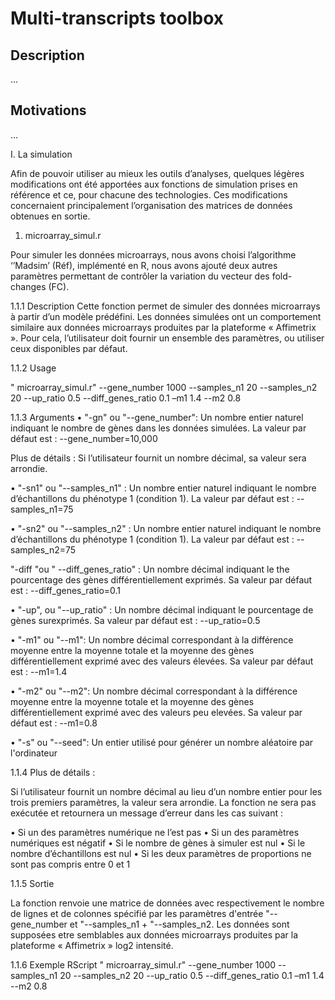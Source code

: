 # Multi-transcripts toolbox

## Description
...

## Motivations
...


I.	La simulation 

Afin de pouvoir utiliser au mieux les outils d’analyses, quelques légères modifications ont été apportées aux fonctions de simulation prises en référence et ce, pour chacune des technologies. Ces modifications concernaient principalement l’organisation des matrices de données obtenues en sortie.

1.	microarray_simul.r

Pour simuler les données microarrays, nous avons choisi l’algorithme ‘’Madsim’  (Réf), implémenté en R, nous avons ajouté deux autres paramètres permettant de contrôler la variation du vecteur des fold-changes (FC).

1.1.1	Description
Cette fonction permet de simuler des données microarrays à partir d’un modèle prédéfini. Les données simulées ont un comportement similaire aux données microarrays produites par la plateforme « Affimetrix ».
Pour cela, l’utilisateur doit fournir un ensemble des paramètres, ou utiliser ceux disponibles par défaut.

1.1.2	Usage

" microarray_simul.r" --gene_number 1000 --samples_n1 20 --samples_n2 20 --up_ratio 0.5 --diff_genes_ratio 0.1 –m1 1.4 --m2 0.8

1.1.3	Arguments
•	"-gn" ou  "--gene_number": Un nombre entier naturel indiquant  le nombre de gènes dans les données simulées. La valeur par défaut est : --gene_number=10,000

Plus de détails : Si l’utilisateur fournit un nombre décimal, sa valeur sera arrondie.


•	"-sn1" ou  "--samples_n1" : Un nombre entier naturel indiquant le nombre d’échantillons  du phénotype 1 (condition 1). La valeur par défaut est : --samples_n1=75



•	"-sn2" ou  "--samples_n2" : Un nombre entier naturel indiquant le nombre d’échantillons  du phénotype 1 (condition 1). La valeur par défaut est : --samples_n2=75

"-diff "ou  " --diff_genes_ratio" : Un nombre décimal indiquant le the pourcentage des gènes différentiellement exprimés. Sa valeur par défaut est : --diff_genes_ratio=0.1

•	"-up", ou "--up_ratio" : Un nombre décimal indiquant le pourcentage de gènes surexprimés. Sa valeur par défaut est : --up_ratio=0.5

•	"-m1" ou "--m1": Un nombre décimal  correspondant à la différence moyenne entre la moyenne totale et la moyenne  des gènes différentiellement exprimé avec  des valeurs élevées. Sa valeur par défaut est : --m1=1.4

•	"-m2" ou  "--m2": Un nombre décimal  correspondant à la différence moyenne entre la moyenne totale et la moyenne  des gènes différentiellement exprimé avec  des valeurs peu elevées. Sa valeur par défaut est : --m1=0.8

•	"-s" ou "--seed": Un entier utilisé pour générer un nombre aléatoire par l'ordinateur



1.1.4	Plus de détails :

Si l’utilisateur fournit un nombre décimal au lieu d’un nombre  entier  pour les trois premiers paramètres, la valeur sera arrondie. 
La fonction ne sera pas exécutée et retournera un message d’erreur dans les cas suivant :

•	Si un des paramètres numérique ne l’est pas
•	Si un des paramètres numériques est négatif 
•	Si le nombre de gènes à simuler est nul
•	Si le nombre d’échantillons est nul 
•	Si les deux paramètres de proportions ne sont pas compris entre 0 et 1


1.1.5	Sortie 

La fonction renvoie une matrice de données avec respectivement  le nombre de lignes et de colonnes spécifié par les paramètres d'entrée "--gene_number et "--samples_n1 + "--samples_n2. 
Les données sont supposées  etre semblables aux données microarrays produites par la plateforme « Affimetrix » log2 intensité.

1.1.6	Exemple 
RScript " microarray_simul.r" --gene_number 1000 --samples_n1 20 --samples_n2 20 --up_ratio 0.5 --diff_genes_ratio 0.1 –m1 1.4 --m2 0.8
